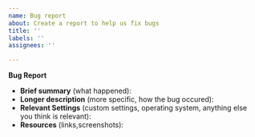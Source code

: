 ```yaml
---
name: Bug report
about: Create a report to help us fix bugs
title: ''
labels: ''
assignees: ''

---
```


**Bug Report**
- **Brief summary** (what happened):
- **Longer description** (more specific, how the bug occured):
- **Relevant Settings** (custom settings, operating system, anything else you think is relevant):
- **Resources** (links,screenshots):
